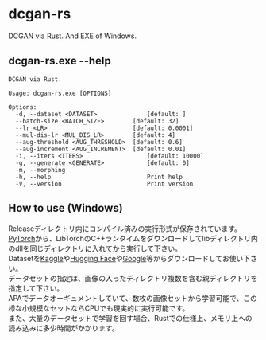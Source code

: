 # dcgan-rs
DCGAN via Rust. And EXE of Windows.

## dcgan-rs.exe --help
```
DCGAN via Rust.

Usage: dcgan-rs.exe [OPTIONS]

Options:
  -d, --dataset <DATASET>              [default: ]
  --batch-size <BATCH_SIZE>        [default: 32]
  --lr <LR>                        [default: 0.0001]
  --mul-dis-lr <MUL_DIS_LR>        [default: 4]
  --aug-threshold <AUG_THRESHOLD>  [default: 0.6]
  --aug-increment <AUG_INCREMENT>  [default: 0.01]
  -i, --iters <ITERS>                  [default: 10000]
  -g, --generate <GENERATE>            [default: 0]
  -m, --morphing
  -h, --help                           Print help
  -V, --version                        Print version
```

## How to use (Windows)
Releaseディレクトリ内にコンパイル済みの実行形式が保存されています。  
[PyTorch](https://pytorch.org/)から、LibTorchのC++ランタイムをダウンロードしてlibディレクトリ内のdllを同じディレクトリに入れてから実行して下さい。  
Datasetを[Kaggle](https://www.kaggle.com/datasets)や[Hugging Face](https://huggingface.co/datasets)や[Google](https://datasetsearch.research.google.com/)等からダウンロードしてお使い下さい。  
データセットの指定は、画像の入ったディレクトリ複数を含む親ディレクトリを指定して下さい。  
APAでデータオーギュメントしていて、数枚の画像セットから学習可能で、この様な小規模なセットならCPUでも現実的に実行可能です。  
また、大量のデータセットで学習を回す場合、Rustでの仕様上、メモリ上への読み込みに多少時間がかかります。  
